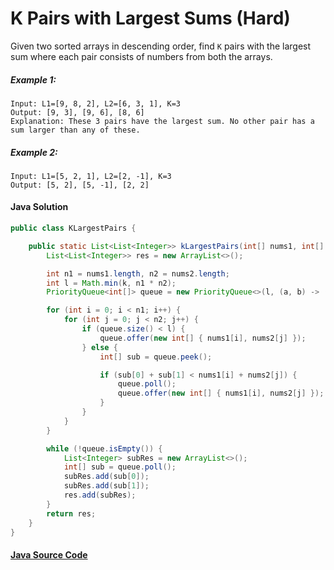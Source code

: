 # K Pairs with Largest Sums (Hard) 
Given two sorted arrays in descending order, find ```K``` pairs with the largest sum where each pair consists of numbers from both the arrays.

##### Example 1:
```
Input: L1=[9, 8, 2], L2=[6, 3, 1], K=3
Output: [9, 3], [9, 6], [8, 6] 
Explanation: These 3 pairs have the largest sum. No other pair has a sum larger than any of these.
```
##### Example 2:

```
Input: L1=[5, 2, 1], L2=[2, -1], K=3
Output: [5, 2], [5, -1], [2, 2]
``` 

#### Java Solution
```java
public class KLargestPairs {

    public static List<List<Integer>> kLargestPairs(int[] nums1, int[] nums2, int k) {
        List<List<Integer>> res = new ArrayList<>();

        int n1 = nums1.length, n2 = nums2.length;
        int l = Math.min(k, n1 * n2);
        PriorityQueue<int[]> queue = new PriorityQueue<>(l, (a, b) -> (a[0] + a[1]) - (b[0] + b[1]));

        for (int i = 0; i < n1; i++) {
            for (int j = 0; j < n2; j++) {
                if (queue.size() < l) {
                    queue.offer(new int[] { nums1[i], nums2[j] });
                } else {
                    int[] sub = queue.peek();

                    if (sub[0] + sub[1] < nums1[i] + nums2[j]) {
                        queue.poll();
                        queue.offer(new int[] { nums1[i], nums2[j] });
                    }
                }
            }
        }

        while (!queue.isEmpty()) {
            List<Integer> subRes = new ArrayList<>();
            int[] sub = queue.poll();
            subRes.add(sub[0]);
            subRes.add(sub[1]);
            res.add(subRes);
        }
        return res;
    }
}
```

#### [Java Source Code](../../../src/main/java/com/algorithm/kmerge/KLargestPairs.java)